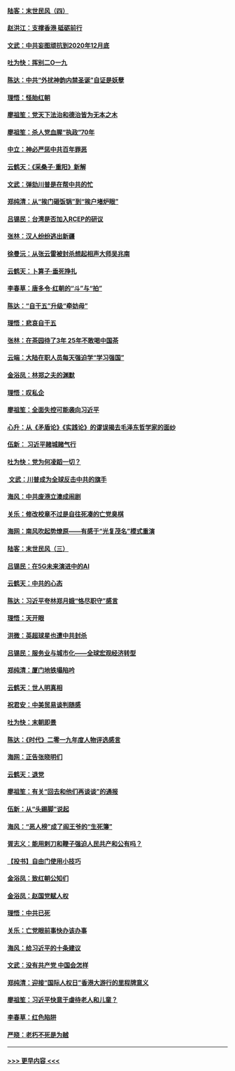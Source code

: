 #### [陆客：末世民风（四）](../pages/nsc993/n11749203.md?t=12272333) 
#### [赵洪江：支撑香港 砥砺前行](../pages/nsc993/n11748482.md?t=12272333) 
#### [文武：中共妄图顽抗到2020年12月底](../pages/nsc993/n11748446.md?t=12272333) 
#### [吐为快：挥别二O一九](../pages/nsc993/n11748411.md?t=12272333) 
#### [陈达：中共“外扰神韵内禁圣诞”自证是妖孽](../pages/nsc993/n11748226.md?t=12272333) 
#### [理悟：怪胎红朝](../pages/nsc993/n11748206.md?t=12272333) 
#### [廖祖笙：党天下法治和德治皆为无本之木](../pages/nsc993/n11748135.md?t=12272333) 
#### [廖祖笙：杀人党血腥“执政”70年](../pages/nsc993/n11745144.md?t=12272333) 
#### [中立：神必严惩中共百年罪恶](../pages/nsc993/n11744970.md?t=12272333) 
#### [云鹤天：《采桑子‧重阳》新解](../pages/nsc993/n11744948.md?t=12272333) 
#### [文武：弹劾川普是在帮中共的忙](../pages/nsc993/n11744758.md?t=12272333) 
#### [郑纯清：从“挨门砸饭锅”到“挨户堵炉眼”](../pages/nsc993/n11744745.md?t=12272333) 
#### [吕锡民：台湾是否加入RCEP的研议](../pages/nsc993/n11744701.md?t=12272333) 
#### [张林：汉人纷纷逃出新疆](../pages/nsc993/n11743530.md?t=12272333) 
#### [徐曼沅：从张云雷被封杀想起相声大师吴兆南](../pages/nsc993/n11741816.md?t=12272333) 
#### [云鹤天：卜算子‧垂死挣扎](../pages/nsc993/n11739956.md?t=12272333) 
#### [李春草：唐多令‧红朝的“斗”与“拍”](../pages/nsc993/n11739830.md?t=12272333) 
#### [陈达：“自干五”升级“牵妨母”](../pages/nsc993/n11739724.md?t=12272333) 
#### [理悟：悲哀自干五](../pages/nsc993/n11739547.md?t=12272333) 
#### [张林：在茶园待了3年 25年不敢喝中国茶](../pages/nsc993/n11739240.md?t=12272333) 
#### [云端：大陆在职人员每天强迫学“学习强国”](../pages/nsc993/n11738735.md?t=12272333) 
#### [金浴凤：林郑之夫的渊默](../pages/nsc993/n11737735.md?t=12272333) 
#### [理悟：叹私企](../pages/nsc993/n11737715.md?t=12272333) 
#### [廖祖笙：全面失控可能袭向习近平](../pages/nsc993/n11737704.md?t=12272333) 
#### [心升：从《矛盾论》《实践论》的谬误揭去毛泽东哲学家的面纱](../pages/nsc993/n11736962.md?t=12272333) 
#### [伍新： 习近平赌城赌气行](../pages/nsc993/n11736929.md?t=12272333) 
#### [吐为快：党为何凌蹈一切？](../pages/nsc993/n11736915.md?t=12272333) 
#### [ 文武：川普成为全球反击中共的旗手](../pages/nsc993/n11736882.md?t=12272333) 
#### [海风：中共废港立澳成闹剧](../pages/nsc993/n11735857.md?t=12272333) 
#### [关乐：修改校章不过是自往死凑的亡党臭棋](../pages/nsc993/n11735097.md?t=12272333) 
#### [海网：南风吹起势燎原——有感于“光复茂名”模式重演](../pages/nsc993/n11732308.md?t=12272333) 
#### [陆客：末世民风（三）](../pages/nsc993/n11732211.md?t=12272333) 
#### [吕锡民：在5G未来演进中的AI](../pages/nsc993/n11730010.md?t=12272333) 
#### [云鹤天：中共的心态](../pages/nsc993/n11729906.md?t=12272333) 
#### [陈达：习近平夸林郑月娥“恪尽职守”感言](../pages/nsc993/n11729881.md?t=12272333) 
#### [理悟：天开眼](../pages/nsc993/n11729699.md?t=12272333) 
#### [洪微：英超球星也遭中共封杀](../pages/nsc993/n11727243.md?t=12272333) 
#### [吕锡民：服务业与城市化——全球宏观经济转型](../pages/nsc993/n11725845.md?t=12272333) 
#### [郑纯清：厦门地铁塌陷吟](../pages/nsc993/n11725813.md?t=12272333) 
#### [云鹤天：世人明真相](../pages/nsc993/n11725621.md?t=12272333) 
#### [祝君安：中美贸易谈判随感](../pages/nsc993/n11725609.md?t=12272333) 
#### [吐为快：末朝即景](../pages/nsc993/n11723365.md?t=12272333) 
#### [陈达：《时代》二零一九年度人物评选感言](../pages/nsc993/n11723337.md?t=12272333) 
#### [海网：正告张晓明们](../pages/nsc993/n11723228.md?t=12272333) 
#### [云鹤天：退党](../pages/nsc993/n11723056.md?t=12272333) 
#### [廖祖笙：有关“回去和他们再谈谈”的通报](../pages/nsc993/n11722442.md?t=12272333) 
#### [伍新：从“头踢脚”说起](../pages/nsc993/n11722429.md?t=12272333) 
#### [海风：“恶人榜”成了阎王爷的“生死簿”](../pages/nsc993/n11722272.md?t=12272333) 
#### [胥志义：能用剌刀和鞭子强迫人民共产和公有吗？](../pages/nsc993/n11720569.md?t=12272333) 
#### [【投书】自由门使用小技巧](../pages/nsc993/n11720180.md?t=12272333) 
#### [金浴凤：致红朝公知们](../pages/nsc993/n11720563.md?t=12272333) 
#### [金浴凤：赵国党赋人权](../pages/nsc993/n11720533.md?t=12272333) 
#### [理悟：中共已死](../pages/nsc993/n11720233.md?t=12272333) 
#### [关乐：亡党眼前事快办该办事](../pages/nsc993/n11719160.md?t=12272333) 
#### [海风：给习近平的十条建议](../pages/nsc993/n11717616.md?t=12272333) 
#### [文武：没有共产党 中国会怎样](../pages/nsc993/n11717584.md?t=12272333) 
#### [郑纯清：迎接“国际人权日”香港大游行的里程牌意义](../pages/nsc993/n11717417.md?t=12272333) 
#### [廖祖笙：习近平快意于虐待老人和儿童？](../pages/nsc993/n11715313.md?t=12272333) 
#### [李春草：红色陷阱](../pages/nsc993/n11715029.md?t=12272333) 
#### [严晓：老朽不死是为贼](../pages/nsc993/n11712910.md?t=12272333) 

----
#### [ >>> 更早内容 <<< ](../indexes/nsc993-earlier.md)
